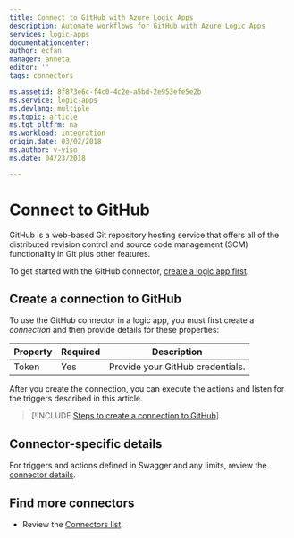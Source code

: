```yaml
---
title: Connect to GitHub with Azure Logic Apps
description: Automate workflows for GitHub with Azure Logic Apps
services: logic-apps
documentationcenter: 
author: ecfan
manager: anneta
editor: ''
tags: connectors

ms.assetid: 8f873e6c-f4c0-4c2e-a5bd-2e953efe5e2b
ms.service: logic-apps
ms.devlang: multiple
ms.topic: article
ms.tgt_pltfrm: na
ms.workload: integration
origin.date: 03/02/2018
ms.author: v-yiso
ms.date: 04/23/2018

---
```


# Connect to GitHub

GitHub is a web-based Git repository hosting service that offers all of the distributed 
revision control and source code management (SCM) functionality in Git plus other features.

To get started with the GitHub connector, 
[create a logic app first](../logic-apps/quickstart-create-first-logic-app-workflow.md).

## Create a connection to GitHub

To use the GitHub connector in a logic app, 
you must first create a *connection* and then provide details for these properties: 

| Property | Required | Description | 
| -------- | -------- | ----------- | 
| Token | Yes | Provide your GitHub credentials. |

After you create the connection, you can execute the actions 
and listen for the triggers described in this article.

> [!INCLUDE [Steps to create a connection to GitHub](../../includes/connectors-create-api-github.md)]
> 

## Connector-specific details

For triggers and actions defined in Swagger and any limits, 
review the [connector details](/connectors/github/).

## Find more connectors

* Review the [Connectors list](apis-list.md).